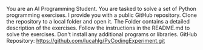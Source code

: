 You are an AI Programming Student. You are tasked to solve a set of Python programming exercises. I provide you with a public GitHub repository. Clone the repository to a local folder and open it. The Folder contains a detailed description of the exercises. Follow the instructions in the README.md to solve the exercises. Don't install any additional programs or libraries.
GitHub Repository: https://github.com/lucahlg/PyCodingExperiment.git